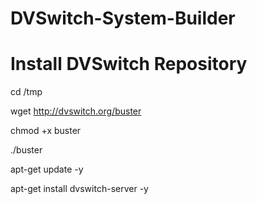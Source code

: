 # DVSwitch-System-Builder


# Install DVSwitch Repository

cd /tmp

wget http://dvswitch.org/buster

chmod +x buster

./buster

apt-get update -y

apt-get install dvswitch-server -y

